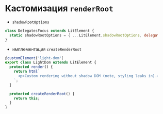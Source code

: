 # Кастомизация `renderRoot`

* `shadowRootOptions`

```js
class DelegatesFocus extends LitElement {
  static shadowRootOptions = { ...LitElement.shadowRootOptions, delegatesFocus: true };
}
```

* имплементация `createRenderRoot`

```ts
@customElement('light-dom')
export class LightDom extends LitElement {
  protected render() {
    return html`
      <p>Custom rendering without shadow DOM (note, styling leaks in).</p>
    `;
  }

  protected createRenderRoot() {
    return this;
  }
}
```
